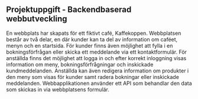 ## Projektuppgift - Backendbaserad webbutveckling
En webbplats har skapats för ett fiktivt café, Kaffekoppen. Webbplatsen består av två delar, en där kunder kan ta del av information om caféet, menyn och en startsida. För kunder finns 
även möjlighet att fylla i en bokningsförfrågan eller skicka ett meddelande via ett kontaktformulär. För anställda finns det möjlighet att logga in och efter korrekt inloggning 
visas information om meny, bokningsförfrågningar och inskickade kundmeddelanden. Anställda kan även redigera information om produkter i den meny som visas för kunder samt 
radera bokningar eller inskickade meddelanden. Webbapplikationen använder ett API som behandlar den data som skickas in via webbplatsens formulär. 
